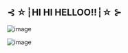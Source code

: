 ##  ⊰ ☆┆HI HI HELLOO!!┆☆ ⊱

![image](https://github.com/user-attachments/assets/6d750214-3bbe-4ac4-8824-6463abd9f90a)

![image](https://github.com/user-attachments/assets/303ca987-8cf5-4066-b33e-89f057d4255e)
